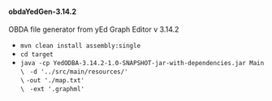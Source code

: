<h4>obdaYedGen-3.14.2</h5>

 OBDA file generator from yEd Graph Editor v 3.14.2

 - ```mvn clean install assembly:single```
 - ```cd target```
 - ```java -cp YedODBA-3.14.2-1.0-SNAPSHOT-jar-with-dependencies.jar Main  \ ```
   ``` -d '../src/main/resources/'                                         \ ```
   ```-out './map.txt'                                                     \ ```
  ``` -ext '.graphml'  ```
